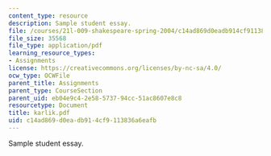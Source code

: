 ```yaml
---
content_type: resource
description: Sample student essay.
file: /courses/21l-009-shakespeare-spring-2004/c14ad869d0eadb914cf9113836a6eafb_karlik.pdf
file_size: 35568
file_type: application/pdf
learning_resource_types:
- Assignments
license: https://creativecommons.org/licenses/by-nc-sa/4.0/
ocw_type: OCWFile
parent_title: Assignments
parent_type: CourseSection
parent_uid: eb04e9c4-2e58-5737-94cc-51ac8607e8c8
resourcetype: Document
title: karlik.pdf
uid: c14ad869-d0ea-db91-4cf9-113836a6eafb
---
```

Sample student essay.